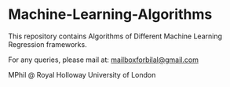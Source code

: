 # Machine-Learning-Algorithms

This repository contains Algorithms of Different Machine Learning Regression frameworks.


For any queries, please mail at: mailboxforbilal@gmail.com

MPhil @ Royal Holloway University of London